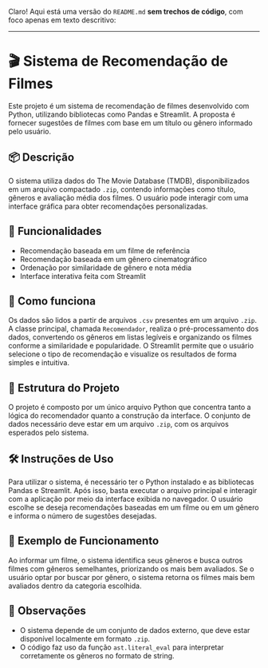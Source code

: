 Claro! Aqui está uma versão do `README.md` **sem trechos de código**, com foco apenas em texto descritivo:

---

# 🎬 Sistema de Recomendação de Filmes

Este projeto é um sistema de recomendação de filmes desenvolvido com Python, utilizando bibliotecas como Pandas e Streamlit. A proposta é fornecer sugestões de filmes com base em um título ou gênero informado pelo usuário.

## 📦 Descrição

O sistema utiliza dados do The Movie Database (TMDB), disponibilizados em um arquivo compactado `.zip`, contendo informações como título, gêneros e avaliação média dos filmes. O usuário pode interagir com uma interface gráfica para obter recomendações personalizadas.

## 🚀 Funcionalidades

* Recomendação baseada em um filme de referência
* Recomendação baseada em um gênero cinematográfico
* Ordenação por similaridade de gênero e nota média
* Interface interativa feita com Streamlit

## 🧠 Como funciona

Os dados são lidos a partir de arquivos `.csv` presentes em um arquivo `.zip`. A classe principal, chamada `Recomendador`, realiza o pré-processamento dos dados, convertendo os gêneros em listas legíveis e organizando os filmes conforme a similaridade e popularidade. O Streamlit permite que o usuário selecione o tipo de recomendação e visualize os resultados de forma simples e intuitiva.

## 📁 Estrutura do Projeto

O projeto é composto por um único arquivo Python que concentra tanto a lógica do recomendador quanto a construção da interface. O conjunto de dados necessário deve estar em um arquivo `.zip`, com os arquivos esperados pelo sistema.

## 🛠️ Instruções de Uso

Para utilizar o sistema, é necessário ter o Python instalado e as bibliotecas Pandas e Streamlit. Após isso, basta executar o arquivo principal e interagir com a aplicação por meio da interface exibida no navegador. O usuário escolhe se deseja recomendações baseadas em um filme ou em um gênero e informa o número de sugestões desejadas.

## 📝 Exemplo de Funcionamento

Ao informar um filme, o sistema identifica seus gêneros e busca outros filmes com gêneros semelhantes, priorizando os mais bem avaliados. Se o usuário optar por buscar por gênero, o sistema retorna os filmes mais bem avaliados dentro da categoria escolhida.

## 📌 Observações

* O sistema depende de um conjunto de dados externo, que deve estar disponível localmente em formato `.zip`.
* O código faz uso da função `ast.literal_eval` para interpretar corretamente os gêneros no formato de string.

